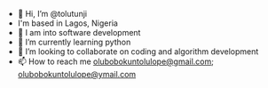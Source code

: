 - 👋 Hi, I’m @tolutunji
- I'm based in Lagos, Nigeria
- 👀 I am into software development
- 🌱 I’m currently learning python
- 💞️ I’m looking to collaborate on coding and algorithm development
- 📫 How to reach me olubobokuntolulope@gmail.com; olubobokuntolulope@ymail.com

<!---
tolutunji/tolutunji is a ✨ special ✨ repository because its `README.md` (this file) appears on your GitHub profile.
You can click the Preview link to take a look at your changes.
--->
